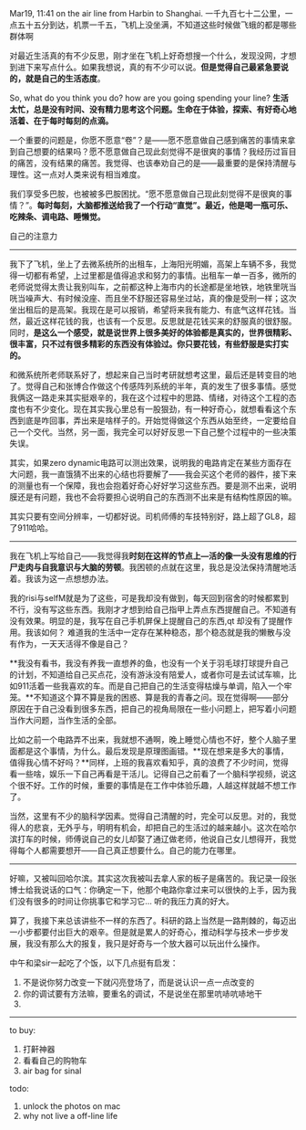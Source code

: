 Mar19, 11:41 on the air line from Harbin to Shanghai. 一千九百七十二公里，一点五十五分到达，机票一千五，飞机上没坐满，不知道这些时候做飞蛾的都是哪些群体啊

对最近生活真的有不少反思，刚才坐在飞机上好奇想搜一个什么，发现没网，才想到进下来写点什么。如果我想说，真的有不少可以说。**但是觉得自己最紧急要说的，就是自己的生活态度**。

So, what do you think you do? how are you going spending your line? **生活太忙，总是没有时间、没有精力思考这个问题。生命在于体验，探索、有好奇心地活着、在于每时每刻的点滴。**

一个重要的问题是，你愿不愿意“卷”？是——愿不愿意做自己感到痛苦的事情来拿到自己想要的结果吗？愿不愿意做自己现此刻觉得不是很爽的事情？我经历过盲目的痛苦，没有结果的痛苦。我觉得、也该奉劝自己的是——最重要的是保持清醒与理性。这一点对人类来说有相当难度。

我们享受多巴胺，也被被多巴胺困扰。“愿不愿意做自己现此刻觉得不是很爽的事情？”。**每时每刻，大脑都推送给我了一个行动“直觉”。最近，他是喝一瓶可乐、吃辣条、调电路、睡懒觉。**


自己的注意力

---

我下了飞机，坐上了去微系统所的出租车，上海阳光明媚，高架上车辆不多，我觉得一切都有希望，上过里都是值得追求和努力的事情。出租车一单一百多，微所的老师说觉得太贵让我别叫车，之前都这种上海市内的长途都是坐地铁，地铁里咣当咣当噪声大、有时候没座、而且坐不舒服还容易坐过站，真的像是受刑一样；这次坐出租后的是高架。我现在是可以报销，希望将来我有能力、有底气这样花钱。当然，最近这样花钱的我，也该有一个反思。反思就是花钱买来的舒服真的很舒服。同时，**是这么一个感受，就是说世界上很多美好的体验都是真实的，世界很精彩、很丰富，只不过有很多精彩的东西没有体验过。你只要花钱，有些舒服是实打实的。**

和微系统所老师联系好了，想起来自己当时考研就想考这里，最后还是转变目的地了。觉得自己和张博合作做这个传感阵列系统的半年，真的发生了很多事情。感觉我俩这一路走来其实挺艰辛的，我在这个过程中的思路、情绪，对待这个工程的态度也有不少变化。现在其实我心里总有一股狠劲，有一种好奇心，就想看看这个东西到底是咋回事，弄出来是啥样子的。开始觉得做这个东西从始至终，一定要给自己一个交代。当然，另一面，我完全可以好好反思一下自己整个过程中的一些决策失误。

其实，如果zero dynamic电路可以测出效果，说明我的电路肯定在某些方面存在大问题，我一直饿猜不出来的心结也将要解了——我会买这个老师的器件，接下来的测量也有一个保障，我也会抱着好奇心好好学习这些东西。要是测不出来，说明膜还是有问题，我也不会将要担心说明自己的东西测不出来是有结构性原因的嘛。

其实只要有空间分辨率，一切都好说。司机师傅的车技特别好，路上超了GL8，超了911哈哈。

---

我在飞机上写给自己——我觉得我**时刻在这样的节点上—活的像一头没有思维的行尸走肉与自我意识与大脑的劳顿**。我困顿的点就在这里，我总是没法保持清醒地活着。我该为这一点想想办法。

我的risi与selfM就是为了这些，可是我却没有做到，每天回到宿舍的时候都累到不行，没有写这些东西。我刚才才想到给自己指甲上弄点东西提醒自己。不知道有没有效果。明显的是，我写在自己手机屏保上提醒自己的东西,qt 却没有了提醒作用。我该如何？ 难道我的生活中一定存在某种稳态，那个稳态就是我的懒散与没有作为，一天天活得不像是自己？

**我没有看书，我没有养我一直想养的鱼，也没有一个关于羽毛球打球提升自己的计划，不知道给自己买点花，没有游泳没有陪爱人，或者你可是去试试车嘛，比如911活着一些我喜欢的车。而是自己把自己的生活变得枯燥与单调，陷入一个牢笼。**不知道这个算不算是我的困惑、算是我的青春之问。现在觉得啊——部分原因在于自己没看到很多东西，把自己的视角局限在一些小问题上，把写着小问题当作大问题，当作生活的全部。

比如之前一个电路弄不出来，我就想不通啊，晚上睡觉心情也不好，整个人脑子里面都是这个事情，为什么。最后发现是原理图画错。**现在想来是多大的事情，值得我心情不好吗？**同样，上班的我喜欢看知乎，真的浪费了不少时间，觉得看一些啥，娱乐一下自己再看是干活儿。记得自己之前看了一个脑科学视频，说这个很不好。工作的时候，重要的事情是在工作中体验乐趣，人越这样就越不想工作了。

当然，这里有不少的脑科学因素。觉得自己清醒的时，完全可以反思。对的，我觉得人的悲哀，无外乎与，明明有机会，却把自己的生活过的越来越小。这次在哈尔滨打车的时候，师傅说自己的女儿却娶了通辽做老师，他说自己女儿想得开，我觉得每个人都需要想开——自己真正想要什么。自己的能力在哪里。

---

好嘛，又被叫回哈尔滨。其实这次我被叫去拿人家的板子是痛苦的。我记录一段张博士给我说话的口气：你确定一下，他那个电路你拿过来可以很快的上手，因为我们没有很多的时间让你挑事它和学习它... 听的我压力真的好大。 

算了，我接下来总该讲些不一样的东西了。科研的路上当然是一路荆棘的，每迈出一小步都要付出巨大的艰辛。但是就是累人的好奇心，推动科学与技术一步步发展，我没有那么大的报复，我只是好奇与一个放大器可以玩出什么操作。

中午和梁sir一起吃了个饭，以下几点挺有启发：
1. 不是说你努力改变一下就闪亮登场了，而是说认识一点一点改变的
2. 你的调试要有方法嘛，要重名的调试，不是说坐在那里吭哧吭哧地干
3. 

---







to buy:

1. 打鼾神器
2. 看看自己的购物车
3. air bag for sinal

todo:

1. unlock the photos on mac
2. why not live a off-line life
